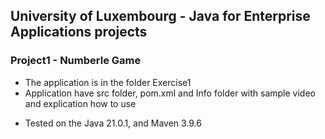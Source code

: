 ## University of Luxembourg - Java for Enterprise Applications projects

### Project1 - Numberle Game
- The application is in the folder Exercise1
- Application have src folder, pom.xml and Info folder with sample video and explication how to use

* Tested on the Java 21.0.1, and Maven 3.9.6
